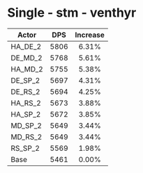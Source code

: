 # Single - stm - venthyr
| Actor | DPS | Increase |
|---|:---:|:---:|
|HA_DE_2|5806|6.31%|
|DE_MD_2|5768|5.61%|
|HA_MD_2|5755|5.38%|
|DE_SP_2|5697|4.31%|
|DE_RS_2|5694|4.25%|
|HA_RS_2|5673|3.88%|
|HA_SP_2|5672|3.85%|
|MD_SP_2|5649|3.44%|
|MD_RS_2|5649|3.44%|
|RS_SP_2|5569|1.98%|
|Base|5461|0.00%|
